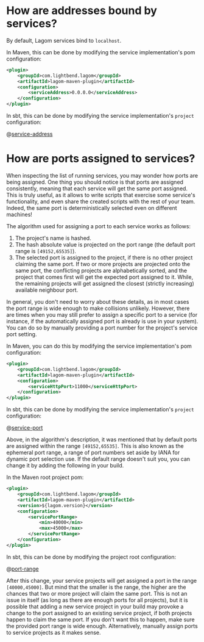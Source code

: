 # How are addresses bound by services?

By default, Lagom services bind to `localhost`.

In Maven, this can be done by modifying the service implementation's pom configuration:

```xml
<plugin>
    <groupId>com.lightbend.lagom</groupId>
    <artifactId>lagom-maven-plugin</artifactId>
    <configuration>
        <serviceAddress>0.0.0.0</serviceAddress>
    </configuration>
</plugin>
```

In sbt, this can be done by modifying the service implementation's `project` configuration:

@[service-address](code/configuring-devmode-services.sbt)

# How are ports assigned to services?

When inspecting the list of running services, you may wonder how ports are being assigned. One thing you should notice is that ports are assigned consistently, meaning that each service will get the same port assigned. This is truly useful, as it allows to write scripts that exercise some service's functionality, and even share the created scripts with the rest of your team. Indeed, the same port is deterministically selected even on different machines!

The algorithm used for assigning a port to each service works as follows:

1) The project's name is hashed.
2) The hash absolute value is projected on the port range (the default port range is `[49152,65535]`).
3) The selected port is assigned to the project, if there is no other project claiming the same port. If two or more projects are projected onto the same port, the conflicting projects are alphabetically sorted, and the project that comes first will get the expected port assigned to it. While, the remaining projects will get assigned the closest (strictly increasing) available neighbour port.

In general, you don't need to worry about these details, as in most cases the port range is wide enough to make collisions unlikely. However, there are times when you may still prefer to assign a specific port to a service (for instance, if the automatically assigned port is already is use in your system). You can do so by manually providing a port number for the project's service port setting.

In Maven, you can do this by modifying the service implementation's pom configuration:

```xml
<plugin>
    <groupId>com.lightbend.lagom</groupId>
    <artifactId>lagom-maven-plugin</artifactId>
    <configuration>
        <serviceHttpPort>11000</serviceHttpPort>
    </configuration>
</plugin>
```

In sbt, this can be done by modifying the service implementation's `project` configuration:

@[service-port](code/configuring-devmode-services.sbt)

Above, in the algorithm's description, it was mentioned that by default ports are assigned within the range `[49152,65535]`. This is also known as the ephemeral port range, a range of port numbers set aside by IANA for dynamic port selection use. If the default range doesn't suit you, you can change it by adding the following in your build.

In the Maven root project pom:

```xml
<plugin>
    <groupId>com.lightbend.lagom</groupId>
    <artifactId>lagom-maven-plugin</artifactId>
    <version>${lagom.version}</version>
    <configuration>
        <servicePortRange>
            <min>40000</min>
            <max>45000</max>
        </servicePortRange>
    </configuration>
</plugin>
```

In sbt, this can be done by modifying the project root configuration:

@[port-range](code/configuring-devmode-services.sbt)

After this change, your service projects will get assigned a port in the range `[40000,45000]`. But mind that the smaller is the range, the higher are the chances that two or more project will claim the same port. This is not an issue in itself (as long as there are enough ports for all projects), but it is possible that adding a new service project in your build may provoke a change to the port assigned to an existing service project, if both projects happen to claim the same port. If you don't want this to happen, make sure the provided port range is wide enough. Alternatively, manually assign ports to service projects as it makes sense.
